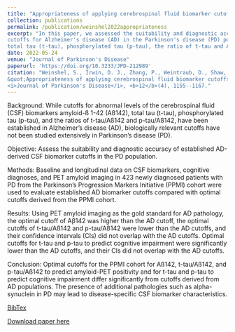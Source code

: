 ```yaml
---
title: "Appropriateness of applying cerebrospinal fluid biomarker cutoffs from Alzheimer’s disease to Parkinson’s disease"
collection: publications
permalink: /publication/weinshel2022appropriateness
excerpt: "In this paper, we assessed the suitability and diagnostic accuracy of established cerebrospinal fluid (CSF) biomarker 
cutoffs for Alzheimer's disease (AD) in the Parkinson's disease (PD) population. Specifically, we considered amyloid-ß 1-42 (Aß 1-42), 
total tau (t-tau), phosphorylated tau (p-tau), the ratio of t-tau and Aß 1-42 and the ratio of p-tau and Aß 1-42."
date: 2022-05-24
venue: "Journal of Parkinson's Disease"
paperurl: 'https://doi.org/10.3233/JPD-212989'
citation: "Weinshel, S., Irwin, D. J., Zhang, P., Weintraub, D., Shaw, L. M., Siderowf, A. and Xie, S. X. (2022). 
&quot;Appropriateness of applying cerebrospinal fluid biomarker cutoffs from Alzheimer's disease to Parkinson's disease.&quot; 
<i>Journal of Parkinson's Disease</i>, <b>12</b>(4), 1155--1167."
---
```

Background: While cutoffs for abnormal levels of the cerebrospinal fluid (CSF) biomarkers amyloid-ß 1-42 (Aß142), 
total tau (t-tau), phosphorylated tau (p-tau), and the ratios of t-tau/Aß142 and p-tau/Aß142, have been established 
in Alzheimer’s disease (AD), biologically relevant cutoffs have not been studied extensively in Parkinson’s disease 
(PD). 

Objective: Assess the suitability and diagnostic accuracy of established AD-derived CSF biomarker cutoffs in the PD 
population. 

Methods: Baseline and longitudinal data on CSF biomarkers, cognitive diagnoses, and PET amyloid imaging in 423 newly 
diagnosed patients with PD from the Parkinson’s Progression Markers Initiative (PPMI) cohort were used to evaluate 
established AD biomarker cutoffs compared with optimal cutoffs derived from the PPMI cohort. 

Results: Using PET amyloid imaging as the gold standard for AD pathology, the optimal cutoff of Aβ142 was higher 
than the AD cutoff, the optimal cutoffs of t-tau/Aß142 and p-tau/Aß142 were lower than the AD cutoffs, and their 
confidence intervals (CIs) did not overlap with the AD cutoffs. Optimal cutoffs for t-tau and p-tau to predict 
cognitive impairment were significantly lower than the AD cutoffs, and their CIs did not overlap with the AD 
cutoffs. 

Conclusion: Optimal cutoffs for the PPMI cohort for Aß142, t-tau/Aß142, and p-tau/Aß142 to predict amyloid-PET 
positivity and for t-tau and p-tau to predict cognitive impairment differ significantly from cutoffs derived 
from AD populations. The presence of additional pathologies such as alpha-synuclein in PD may lead to 
disease-specific CSF biomarker characteristics.

[BibTex](https://panpan-zhang.com/files/weinshel2022appropriateness.bib)

[Download paper here](https://doi.org/10.3233/JPD-212989)

